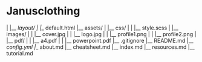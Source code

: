 # Janusclothing
|
|__  _layout/
|    |__  default.html
|__  assets/
|    |__  css/
|    |    |__ style.scss
|    |__  images/
|    |    |__ cover.jpg
|    |    |__ logo.jpg
|    |    |__ profile1.png
|    |    |__ profile2.png
|    |__  pdf/
|    |    |__ a4.pdf
|    |    |__ powerpoint.pdf
|__  .gitignore
|__  README.md
|__  _config.yml
|__  about.md
|__  cheatsheet.md
|__  index.md
|__  resources.md
|__  tutorial.md
